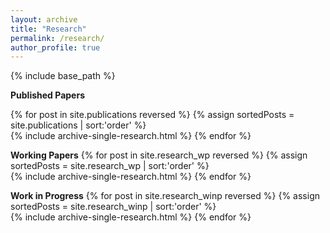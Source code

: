 ```yaml
---
layout: archive
title: "Research"
permalink: /research/
author_profile: true
---
```

{% include base_path %}

**Published Papers** 

{% for post in site.publications reversed %}
  {% assign sortedPosts = site.publications | sort:'order' %}  
  {% include archive-single-research.html %}
{% endfor %}

**Working Papers**
{% for post in site.research_wp reversed %}
  {% assign sortedPosts = site.research_wp | sort:'order' %}  
  {% include archive-single-research.html %}
{% endfor %}

**Work in Progress**
{% for post in site.research_winp reversed %}
  {% assign sortedPosts = site.research_winp | sort:'order' %}  
  {% include archive-single-research.html %}
{% endfor %}
